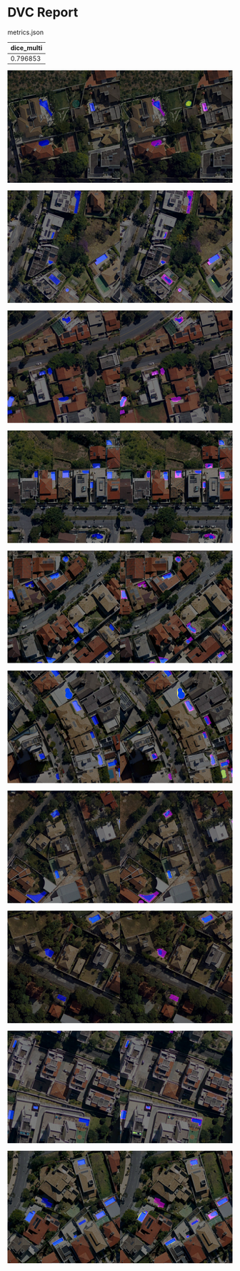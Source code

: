 # DVC Report

metrics.json

|   dice_multi |
|--------------|
|     0.796853 |

![REGION_1-24_1024_2048_2048_3072.png](plots/images/REGION_1-24_1024_2048_2048_3072.png)

![REGION_2-4_1136_2160_2816_3840.png](plots/images/REGION_2-4_1136_2160_2816_3840.png)

![REGION_3-8_0_1024_2816_3840.png](plots/images/REGION_3-8_0_1024_2816_3840.png)

![REGION_4-12_1024_2048_0_1024.png](plots/images/REGION_4-12_1024_2048_0_1024.png)

![REGION_4-12_1024_2048_2048_3072.png](plots/images/REGION_4-12_1024_2048_2048_3072.png)

![REGION_4-22_1136_2160_2048_3072.png](plots/images/REGION_4-22_1136_2160_2048_3072.png)

![REGION_6-13_0_1024_1024_2048.png](plots/images/REGION_6-13_0_1024_1024_2048.png)

![REGION_6-20_1024_2048_1024_2048.png](plots/images/REGION_6-20_1024_2048_1024_2048.png)

![REGION_7-3_1024_2048_0_1024.png](plots/images/REGION_7-3_1024_2048_0_1024.png)

![REGION_8-24_1136_2160_1024_2048.png](plots/images/REGION_8-24_1136_2160_1024_2048.png)
